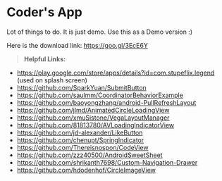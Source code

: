 # Coder's App

Lot of things to do. It is just demo. Use this as a Demo version :)

Here is the download link: https://goo.gl/3EcE6Y

> **Helpful Links:** 
			
- https://play.google.com/store/apps/details?id=com.stupeflix.legend (used on splash screen)
- https://github.com/SparkYuan/SubmitButton
- https://github.com/saulmm/CoordinatorBehaviorExample
- https://github.com/baoyongzhang/android-PullRefreshLayout
- https://github.com/jlmd/AnimatedCircleLoadingView
- https://github.com/xmuSistone/VegaLayoutManager
- https://github.com/81813780/AVLoadingIndicatorView
- https://github.com/jd-alexander/LikeButton
- https://github.com/chenupt/SpringIndicator
- https://github.com/Thereisnospon/CodeView
- https://github.com/zzz40500/AndroidSweetSheet
- https://github.com/shrikanth7698/Custom-Navigation-Drawer
- https://github.com/hdodenhof/CircleImageView
      
    
      



